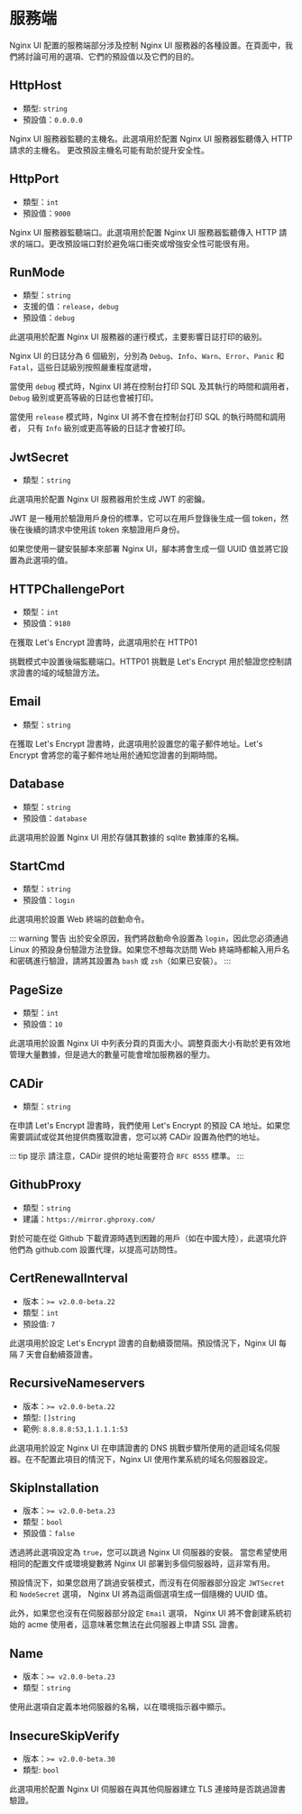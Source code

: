 # 服務端

Nginx UI 配置的服務端部分涉及控制 Nginx UI 服務器的各種設置。在頁面中，我們將討論可用的選項、它們的預設值以及它們的目的。

## HttpHost
- 類型: `string`
- 預設值：`0.0.0.0`

Nginx UI 服務器監聽的主機名。此選項用於配置 Nginx UI 服務器監聽傳入 HTTP 請求的主機名。 更改預設主機名可能有助於提升安全性。

## HttpPort

- 類型：`int`
- 預設值：`9000`

Nginx UI 服務器監聽端口。此選項用於配置 Nginx UI 服務器監聽傳入 HTTP 請求的端口。更改預設端口對於避免端口衝突或增強安全性可能很有用。

## RunMode

- 類型：`string`
- 支援的值：`release`，`debug`
- 預設值：`debug`

此選項用於配置 Nginx UI 服務器的運行模式，主要影響日誌打印的級別。

Nginx UI 的日誌分為 6 個級別，分別為 `Debug`、`Info`、`Warn`、`Error`、`Panic` 和 `Fatal`，這些日誌級別按照嚴重程度遞增，

當使用 `debug` 模式時，Nginx UI 將在控制台打印 SQL 及其執行的時間和調用者，`Debug` 級別或更高等級的日誌也會被打印。

當使用 `release` 模式時，Nginx UI 將不會在控制台打印 SQL 的執行時間和調用者， 只有 `Info` 級別或更高等級的日誌才會被打印。

## JwtSecret
- 類型：`string`

此選項用於配置 Nginx UI 服務器用於生成 JWT 的密鑰。

JWT 是一種用於驗證用戶身份的標準，它可以在用戶登錄後生成一個 token，然後在後續的請求中使用該 token 來驗證用戶身份。

如果您使用一鍵安裝腳本來部署 Nginx UI，腳本將會生成一個 UUID 值並將它設置為此選項的值。

## HTTPChallengePort

- 類型：`int`
- 預設值：`9180`

在獲取 Let's Encrypt 證書時，此選項用於在 HTTP01

挑戰模式中設置後端監聽端口。HTTP01 挑戰是 Let's Encrypt 用於驗證您控制請求證書的域的域驗證方法。

## Email
- 類型：`string`

在獲取 Let's Encrypt 證書時，此選項用於設置您的電子郵件地址。Let's Encrypt 會將您的電子郵件地址用於通知您證書的到期時間。

## Database

- 類型：`string`
- 預設值：`database`

此選項用於設置 Nginx UI 用於存儲其數據的 sqlite 數據庫的名稱。

## StartCmd

- 類型：`string`
- 預設值：`login`

此選項用於設置 Web 終端的啟動命令。

::: warning 警告
出於安全原因，我們將啟動命令設置為 `login`，因此您必須通過 Linux 的預設身份驗證方法登錄。如果您不想每次訪問 Web
終端時都輸入用戶名和密碼進行驗證，請將其設置為 `bash` 或 `zsh`（如果已安裝）。
:::

## PageSize

- 類型：`int`
- 預設值：`10`

此選項用於設置 Nginx UI 中列表分頁的頁面大小。調整頁面大小有助於更有效地管理大量數據，但是過大的數量可能會增加服務器的壓力。

## CADir

- 類型：`string`

在申請 Let's Encrypt 證書時，我們使用 Let's Encrypt 的預設 CA 地址。如果您需要調試或從其他提供商獲取證書，您可以將 CADir
設置為他們的地址。

::: tip 提示
請注意，CADir 提供的地址需要符合 `RFC 8555` 標準。
:::

## GithubProxy

- 類型：`string`
- 建議：`https://mirror.ghproxy.com/`

對於可能在從 Github 下載資源時遇到困難的用戶（如在中國大陸），此選項允許他們為 github.com 設置代理，以提高可訪問性。

## CertRenewalInterval

- 版本：`>= v2.0.0-beta.22`
- 類型：`int`
- 預設值: `7`

此選項用於設定 Let's Encrypt 證書的自動續簽間隔。預設情況下，Nginx UI 每隔 7 天會自動續簽證書。

## RecursiveNameservers

- 版本：`>= v2.0.0-beta.22`
- 類型: `[]string`
- 範例: `8.8.8.8:53,1.1.1.1:53`

此選項用於設定 Nginx UI 在申請證書的 DNS 挑戰步驟所使用的遞迴域名伺服器。在不配置此項目的情況下，Nginx UI 使用作業系統的域名伺服器設定。

## SkipInstallation

- 版本：`>= v2.0.0-beta.23`
- 類型：`bool`
- 預設值：`false`

透過將此選項設定為 `true`，您可以跳過 Nginx UI 伺服器的安裝。
當您希望使用相同的配置文件或環境變數將 Nginx UI 部署到多個伺服器時，這非常有用。

預設情況下，如果您啟用了跳過安裝模式，而沒有在伺服器部分設定 `JWTSecret` 和 `NodeSecret` 選項，
Nginx UI 將為這兩個選項生成一個隨機的 UUID 值。

此外，如果您也沒有在伺服器部分設定 `Email` 選項，
Nginx UI 將不會創建系統初始的 acme 使用者，這意味著您無法在此伺服器上申請 SSL 證書。

## Name

- 版本：`>= v2.0.0-beta.23`
- 類型：`string`

使用此選項自定義本地伺服器的名稱，以在環境指示器中顯示。

## InsecureSkipVerify

- 版本：`>= v2.0.0-beta.30`
- 類型: `bool`

此選項用於配置 Nginx UI 伺服器在與其他伺服器建立 TLS 連接時是否跳過證書驗證。
